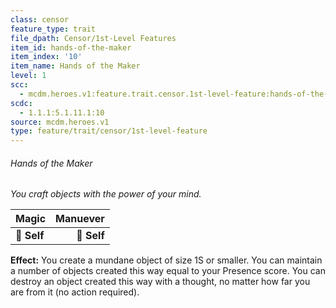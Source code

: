 ```yaml
---
class: censor
feature_type: trait
file_dpath: Censor/1st-Level Features
item_id: hands-of-the-maker
item_index: '10'
item_name: Hands of the Maker
level: 1
scc:
  - mcdm.heroes.v1:feature.trait.censor.1st-level-feature:hands-of-the-maker
scdc:
  - 1.1.1:5.1.11.1:10
source: mcdm.heroes.v1
type: feature/trait/censor/1st-level-feature
---
```


###### Hands of the Maker

*You craft objects with the power of your mind.*

| **Magic**   | **Manuever** |
| ----------- | -----------: |
| **📏 Self** |  **🎯 Self** |

**Effect:** You create a mundane object of size 1S or smaller. You can maintain a number of objects created this way equal to your Presence score. You can destroy an object created this way with a thought, no matter how far you are from it (no action required).
